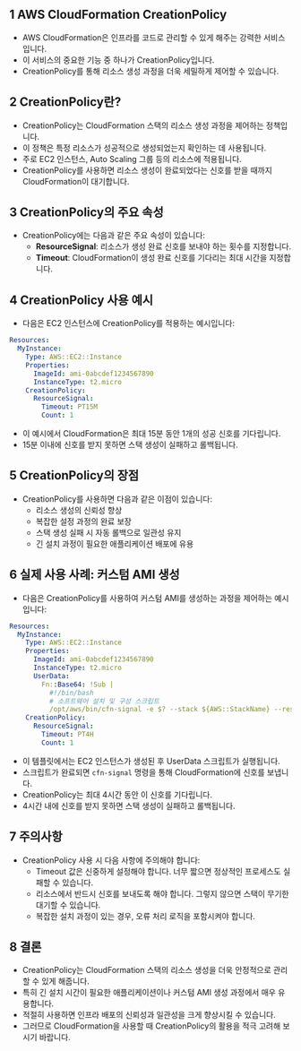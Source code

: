 ## 1 AWS CloudFormation CreationPolicy

- AWS CloudFormation은 인프라를 코드로 관리할 수 있게 해주는 강력한 서비스입니다.
- 이 서비스의 중요한 기능 중 하나가 CreationPolicy입니다.
- CreationPolicy를 통해 리소스 생성 과정을 더욱 세밀하게 제어할 수 있습니다.



## 2 CreationPolicy란?

- CreationPolicy는 CloudFormation 스택의 리소스 생성 과정을 제어하는 정책입니다.
- 이 정책은 특정 리소스가 성공적으로 생성되었는지 확인하는 데 사용됩니다.
- 주로 EC2 인스턴스, Auto Scaling 그룹 등의 리소스에 적용됩니다.
- CreationPolicy를 사용하면 리소스 생성이 완료되었다는 신호를 받을 때까지 CloudFormation이 대기합니다.



## 3 CreationPolicy의 주요 속성

- CreationPolicy에는 다음과 같은 주요 속성이 있습니다:
	- **ResourceSignal**: 리소스가 생성 완료 신호를 보내야 하는 횟수를 지정합니다.
	- **Timeout**: CloudFormation이 생성 완료 신호를 기다리는 최대 시간을 지정합니다.



## 4 CreationPolicy 사용 예시

- 다음은 EC2 인스턴스에 CreationPolicy를 적용하는 예시입니다:

```yaml
Resources:
  MyInstance:
    Type: AWS::EC2::Instance
    Properties:
      ImageId: ami-0abcdef1234567890
      InstanceType: t2.micro
    CreationPolicy:
      ResourceSignal:
        Timeout: PT15M
        Count: 1
```

- 이 예시에서 CloudFormation은 최대 15분 동안 1개의 성공 신호를 기다립니다.
- 15분 이내에 신호를 받지 못하면 스택 생성이 실패하고 롤백됩니다.



## 5 CreationPolicy의 장점

- CreationPolicy를 사용하면 다음과 같은 이점이 있습니다:
	- 리소스 생성의 신뢰성 향상
	- 복잡한 설정 과정의 완료 보장
	- 스택 생성 실패 시 자동 롤백으로 일관성 유지
	- 긴 설치 과정이 필요한 애플리케이션 배포에 유용



## 6 실제 사용 사례: 커스텀 AMI 생성

- 다음은 CreationPolicy를 사용하여 커스텀 AMI를 생성하는 과정을 제어하는 예시입니다:

```yaml
Resources:
  MyInstance:
    Type: AWS::EC2::Instance
    Properties:
      ImageId: ami-0abcdef1234567890
      InstanceType: t2.micro
      UserData: 
        Fn::Base64: !Sub |
          #!/bin/bash
          # 소프트웨어 설치 및 구성 스크립트
          /opt/aws/bin/cfn-signal -e $? --stack ${AWS::StackName} --resource MyInstance --region ${AWS::Region}
    CreationPolicy:
      ResourceSignal:
        Timeout: PT4H
        Count: 1
```

- 이 템플릿에서는 EC2 인스턴스가 생성된 후 UserData 스크립트가 실행됩니다.
- 스크립트가 완료되면 `cfn-signal` 명령을 통해 CloudFormation에 신호를 보냅니다.
- CreationPolicy는 최대 4시간 동안 이 신호를 기다립니다.
- 4시간 내에 신호를 받지 못하면 스택 생성이 실패하고 롤백됩니다.



## 7 주의사항

- CreationPolicy 사용 시 다음 사항에 주의해야 합니다:
	- Timeout 값은 신중하게 설정해야 합니다.  너무 짧으면 정상적인 프로세스도 실패할 수 있습니다.
	- 리소스에서 반드시 신호를 보내도록 해야 합니다.  그렇지 않으면 스택이 무기한 대기할 수 있습니다.
	- 복잡한 설치 과정이 있는 경우, 오류 처리 로직을 포함시켜야 합니다.



## 8 결론

- CreationPolicy는 CloudFormation 스택의 리소스 생성을 더욱 안정적으로 관리할 수 있게 해줍니다.
- 특히 긴 설치 시간이 필요한 애플리케이션이나 커스텀 AMI 생성 과정에서 매우 유용합니다.
- 적절히 사용하면 인프라 배포의 신뢰성과 일관성을 크게 향상시킬 수 있습니다.
- 그러므로 CloudFormation을 사용할 때 CreationPolicy의 활용을 적극 고려해 보시기 바랍니다.